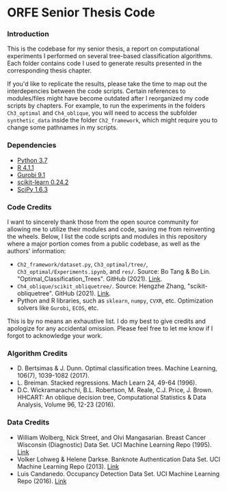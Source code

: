 # ORFE Senior Thesis Code

### Introduction

This is the codebase for my senior thesis, a report on computational experiments I performed on several tree-based classification algorithms. Each folder contains code I used to generate results presented in the corresponding thesis chapter. 

If you'd like to replicate the results, please take the time to map out the interdepencies between the code scripts. Certain references to modules/files might have become outdated after I reorganized my code scripts by chapters. For example, to run the experiments in the folders `Ch3_optimal` and `Ch4_oblique`, you will need to access the subfolder `synthetic_data` inside the folder `Ch2_framework`, which might require you to change some pathnames in my scripts.

### Dependencies

* [Python 3.7](https://www.python.org/)
* [R 4.1.1](https://cran.r-project.org/bin/windows/base/old/4.1.1/)
* [Gurobi 9.1](https://www.gurobi.com/)
* [scikit-learn 0.24.2](https://scikit-learn.org/)
* [SciPy 1.6.3](https://www.scipy.org/)

### Code Credits

I want to sincerely thank those from the open source community for allowing me to utilize their modules and code, saving me from reinventing the wheels. Below, I list the code scripts and modules in this repository where a major portion comes from a public codebase, as well as the authors' information:

- `Ch2_framework/dataset.py`, `Ch3_optimal/tree/`, `Ch3_optimal/Experiments.ipynb`, and `res/`. Source: Bo Tang & Bo Lin. "Optimal_Classification_Trees". GitHub (2021). [Link](https://github.com/LucasBoTang/Optimal_Classification_Trees).
- `Ch4_oblique/scikit_obliquetree/`. Source: Hengzhe Zhang, "scikit-obliquetree". GitHub (2021). [Link](https://github.com/hengzhe-zhang/scikit-obliquetree).
- Python and R libraries, such as `sklearn`, `numpy`, `CVXR`, etc. Optimization solvers like `Gurobi`, `ECOS`, etc.

This is by no means an exhaustive list. I do my best to give credits and apologize for any accidental omission. Please feel free to let me know if I forgot to acknowledge your work.

### Algorithm Credits

- D. Bertsimas & J. Dunn. Optimal classification trees. Machine Learning, 106(7), 1039-1082 (2017).
- L. Breiman. Stacked regressions. Mach Learn 24, 49-64 (1996).
- D.C. Wickramarachchi, B.L. Robertson, M. Reale, C.J. Price, J. Brown. HHCART: An oblique decision tree,
Computational Statistics & Data Analysis, Volume 96, 12-23 (2016).

### Data Credits

- William Wolberg, Nick Street, and Olvi Mangasarian. Breast Cancer Wisconsin (Diagnostic) Data Set. UCI Machine Learning Repo (1995). [Link](https://archive.ics.uci.edu/ml/datasets/breast+cancer+wisconsin+(diagnostic))
- Volker Lohweg & Helene Darkse. Banknote Authentication Data Set. UCI Machine Learning Repo (2013). [Link](https://archive.ics.uci.edu/ml/datasets/banknote+authentication)
- Luis Candanedo. Occupancy Detection Data Set. UCI Machine Learning Repo (2016). [Link](https://archive.ics.uci.edu/ml/datasets/Occupancy+Detection+)